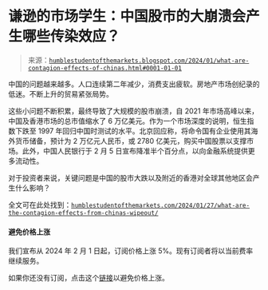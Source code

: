 <!--yml

分类：未分类

date: 2024-05-18 01:20:21

-->

# 谦逊的市场学生：中国股市的大崩溃会产生哪些传染效应？

> 来源：[`humblestudentofthemarkets.blogspot.com/2024/01/what-are-contagion-effects-of-chinas.html#0001-01-01`](https://humblestudentofthemarkets.blogspot.com/2024/01/what-are-contagion-effects-of-chinas.html#0001-01-01)

中国的问题越来越多。人口连续第二年减少，消费支出疲软。房地产市场创纪录的低迷。不断上升的贸易紧张局势。

这些小问题不断积累，最终导致了大规模的股市崩溃，自 2021 年市场高峰以来，中国及香港市场的总市值缩水了 6 万亿美元。作为一个市场深度的说明，恒生指数下跌至 1997 年回归中国时测试的水平。北京回应称，将命令国有企业使用其海外货币储备，预计为 2 万亿元人民币，或 2780 亿美元，购买中国股票以支撑市场。此外，中国人民银行于 2 月 5 日宣布降准半个百分点，以向金融系统提供更多流动性。

对于投资者来说，关键问题是中国的股市大跌以及附近的香港对全球其他地区会产生什么影响？

全文可在此处找到：[`humblestudentofthemarkets.com/2024/01/27/what-are-the-contagion-effects-from-chinas-wipeout/`](https://humblestudentofthemarkets.com/2024/01/27/what-are-the-contagion-effects-from-chinas-wipeout/)

#### 避免价格上涨

我们宣布从 2024 年 2 月 1 日起，订阅价格上涨 5%。现有订阅者将以当前费率继续服务。

如果你还没有订阅，点击这个[链接](https://humblestudentofthemarkets.com/shop-2/?orderby=price)以避免价格上涨。
